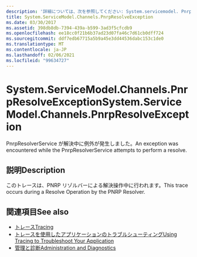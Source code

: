 ```yaml
---
description: '詳細については、次を参照してください: System.servicemodel. PnrpResolveException'
title: System.ServiceModel.Channels.PnrpResolveException
ms.date: 03/30/2017
ms.assetid: 398db8db-7394-439a-b599-3ad3f5cfcdb9
ms.openlocfilehash: ee18cc0f21b6b37ad23d07fa46c7d61cb0dff724
ms.sourcegitcommit: ddf7edb67715a5b9a45e3dd44536dabc153c1de0
ms.translationtype: MT
ms.contentlocale: ja-JP
ms.lasthandoff: 02/06/2021
ms.locfileid: "99634727"
---
```

# <a name="systemservicemodelchannelspnrpresolveexception"></a><span data-ttu-id="c6d60-103">System.ServiceModel.Channels.PnrpResolveException</span><span class="sxs-lookup"><span data-stu-id="c6d60-103">System.ServiceModel.Channels.PnrpResolveException</span></span>

<span data-ttu-id="c6d60-104">PnrpResolverService が解決中に例外が発生しました。</span><span class="sxs-lookup"><span data-stu-id="c6d60-104">An exception was encountered while the PnrpResolverService attempts to perform a resolve.</span></span>  
  
## <a name="description"></a><span data-ttu-id="c6d60-105">説明</span><span class="sxs-lookup"><span data-stu-id="c6d60-105">Description</span></span>  

 <span data-ttu-id="c6d60-106">このトレースは、PNRP リゾルバーによる解決操作中に行われます。</span><span class="sxs-lookup"><span data-stu-id="c6d60-106">This trace occurs during a Resolve Operation by the PNRP Resolver.</span></span>  
  
## <a name="see-also"></a><span data-ttu-id="c6d60-107">関連項目</span><span class="sxs-lookup"><span data-stu-id="c6d60-107">See also</span></span>

- [<span data-ttu-id="c6d60-108">トレース</span><span class="sxs-lookup"><span data-stu-id="c6d60-108">Tracing</span></span>](index.md)
- [<span data-ttu-id="c6d60-109">トレースを使用したアプリケーションのトラブルシューティング</span><span class="sxs-lookup"><span data-stu-id="c6d60-109">Using Tracing to Troubleshoot Your Application</span></span>](using-tracing-to-troubleshoot-your-application.md)
- [<span data-ttu-id="c6d60-110">管理と診断</span><span class="sxs-lookup"><span data-stu-id="c6d60-110">Administration and Diagnostics</span></span>](../index.md)
